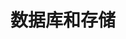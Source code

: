 # 数据库和存储

<!--
- DB：基于实例和数据库隔离。目前的实践是不同项目用数据库隔离。开发和生产没有隔离，计算资源可能岔，不够安全。
- 私有网络：同一个项目在一个，目前的实践是跟着DB搞，都得设置一个私有网络，不太安全。
- COS：同地域，内网省流量。
- CSF：没啥太多要注意的，就有一些Python的写法。
-->
